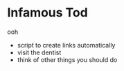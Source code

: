 # Infamous Tod
ooh


- script to create links automatically
- visit the dentist
- think of other things you should do
